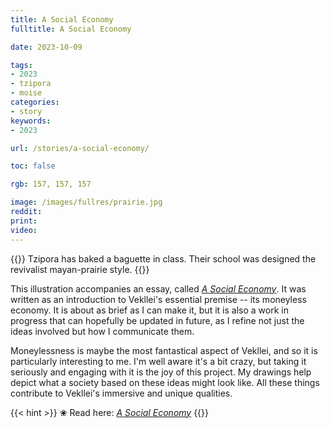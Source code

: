 ```yaml
---
title: A Social Economy
fulltitle: A Social Economy

date: 2023-10-09

tags:
- 2023
- tzipora
- moise
categories:
- story
keywords:
- 2023

url: /stories/a-social-economy/

toc: false

rgb: 157, 157, 157

image: /images/fullres/prairie.jpg
reddit:
print:
video:
---
```

{{<hint caption>}}
Tzipora has baked a baguette in class. Their school was designed the revivalist mayan-prairie style.
{{</hint>}}

This illustration accompanies an essay, called [*A Social Economy*](/social-economy/). It was written as an introduction to Vekllei's essential premise -- its moneyless economy. It is about as brief as I can make it, but it is also a work in progress that can hopefully be updated in future, as I refine not just the ideas involved but how I communicate them.

Moneylessness is maybe the most fantastical aspect of Vekllei, and so it is particularly interesting to me. I'm well aware it's a bit crazy, but taking it seriously and engaging with it is the joy of this project. My drawings help depict what a society based on these ideas might look like. All these things contribute to Vekllei's immersive and unique qualities.

{{< hint >}}
❀ Read here: *[A Social Economy](/social-economy/)*
{{</hint>}}